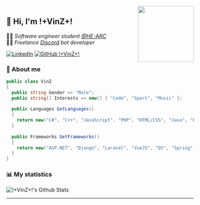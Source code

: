 <img align='right' src="https://media.tenor.com/y2JXkY1pXkwAAAAM/cat-computer.gif" width="150">

## 👋 Hi, I'm !+VinZ+!

👨‍🎓 *Software engineer student [@HE-ARC](https://github.com/HE-Arc)* <br/>
👨‍💻 *Freelance [Discord](https://discord.com/) bot developer*

[![LinkedIn](https://img.shields.io/badge/linkedin-%230077B5.svg?style=flat-square&logo=Linkedin&logoColor=white&link=https://www.linkedin.com/in/vincent-jeannin-ab929a171/)](https://www.linkedin.com/in/vincent-jeannin-ab929a171/)
[![GitHub !+VinZ+!](https://img.shields.io/github/followers/dev-vinz?label=Follow&style=social)](https://github.com/dev-vinz)

### 🧐 About me

```cs
public class VinZ
{
  public string Gender => "Male";
  public string[] Interests => new[] { "Code", "Sport", "Music" };
  
  public Languages GetLanguages()
  {
    return new("C#", "C++", "JavaScript", "PHP", "HTML/CSS", "Java", "Python");
  }
  
  public Frameworks GetFrameworks()
  {
    return new("ASP.NET", "Django", "Laravel", "VueJS", "Qt", "Spring", "Swing");
  }
}
```

### 📊 My statistics

![!+VinZ+!'s Github Stats](https://github-readme-stats.vercel.app/api?username=dev-vinz&show_icons=true)

---
